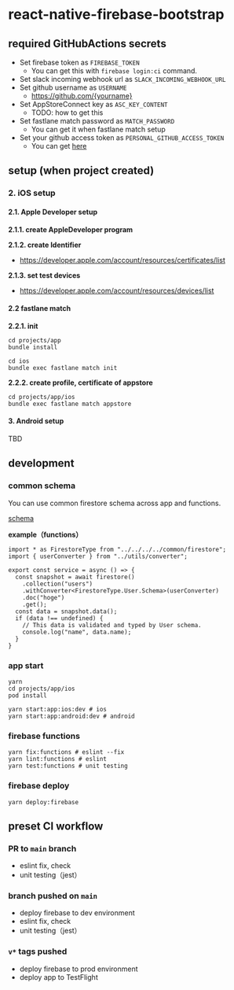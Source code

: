 # react-native-firebase-bootstrap

## required GitHubActions secrets

- Set firebase token as `FIREBASE_TOKEN`
  - You can get this with `firebase login:ci` command.
- Set slack incoming webhook url as `SLACK_INCOMING_WEBHOOK_URL`
- Set github username as `USERNAME`
  - https://github.com/{yourname}
- Set AppStoreConnect key as `ASC_KEY_CONTENT`
  - TODO: how to get this
- Set fastlane match password as `MATCH_PASSWORD`
  - You can get it when fastlane match setup
- Set your github access token as `PERSONAL_GITHUB_ACCESS_TOKEN`
  - You can get [here](https://github.com/settings/tokens?type=beta)

## setup (when project created)

### 2. iOS setup

#### 2.1. Apple Developer setup

**2.1.1. create AppleDeveloper program**

**2.1.2. create Identifier**

- https://developer.apple.com/account/resources/certificates/list

**2.1.3. set test devices**

- https://developer.apple.com/account/resources/devices/list

#### 2.2 fastlane match

**2.2.1. init**

```console
cd projects/app
bundle install

cd ios
bundle exec fastlane match init
```

**2.2.2. create profile, certificate of appstore**

```console
cd projects/app/ios
bundle exec fastlane match appstore
```

#### 3. Android setup

TBD

## development

### common schema

You can use common firestore schema across app and functions.

[schema](./common/firestore)

**example（functions）**

```
import * as FirestoreType from "../../../../common/firestore";
import { userConverter } from "../utils/converter";

export const service = async () => {
  const snapshot = await firestore()
    .collection("users")
    .withConverter<FirestoreType.User.Schema>(userConverter)
    .doc("hoge")
    .get();
  const data = snapshot.data();
  if (data !== undefined) {
    // This data is validated and typed by User schema.
    console.log("name", data.name);
  }
}
```

### app start

```console
yarn
cd projects/app/ios
pod install

yarn start:app:ios:dev # ios
yarn start:app:android:dev # android
```

### firebase functions

```console
yarn fix:functions # eslint --fix
yarn lint:functions # eslint
yarn test:functions # unit testing
```

### firebase deploy

```console
yarn deploy:firebase
```

## preset CI workflow

### PR to `main` branch

- eslint fix, check
- unit testing（jest）

### branch pushed on `main`

- deploy firebase to dev environment
- eslint fix, check
- unit testing（jest）

### `v*` tags pushed

- deploy firebase to prod environment
- deploy app to TestFlight
